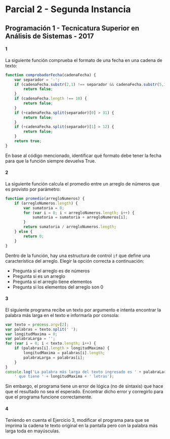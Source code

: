 # Parcial 2 - Segunda Instancia

## Programación 1 - Tecnicatura Superior en Análisis de Sistemas - 2017

#### 1
La siguiente función comprueba el formato de una fecha en una cadena de texto:

``` javascript
function comprobadorFecha(cadenaFecha) {
    var separador = '-';
    if (cadenaFecha.substr(2,1) !== separador && cadenaFecha.substr(5,1) !== separador) {
        return false;
    }
    if (cadenaFecha.length !== 10) {
        return false;
    }
    if (+cadenaFecha.split(separador)[0] > 31) {
        return false;
    }
    if (+cadenaFecha.split(separador)[1] > 12) {
        return false;
    }
    return true;
}
```
En base al código mencionado, identificar qué formato debe tener la fecha para que la función siempre devuelva True.

#### 2
La siguiente función calcula el promedio entre un arreglo de números que es provisto por parámetro:
``` javascript
function promedio(arregloNumeros) {
    if (arregloNumeros.length) {
        var sumatoria = 0;
        for (var i = 0; i < arregloNumeros.length; i++) {
            sumatoria = sumatoria + arregloNumeros[i];
        }
        return sumatoria / arregloNumeros.length;
    } else {
        return 0;
    }
}
```

Dentro de la función, hay una estructura de control `if` que define una característica del arreglo. Elegir la opción correcta a continuación:
* Pregunta si el arreglo es de números
* Pregunta si es un arreglo
* Pregunta si el arreglo tiene elementos
* Pregunta si los elementos del arreglo son 0

#### 3
El siguiente programa recibe un texto por argumento e intenta encontrar la palabra más larga en el texto e informarla por consola:
``` javascript
var texto = process.argv[2];
var palabras = texto.split(' ');
var longitudMaxima = 0;
var palabraLarga = '';
for (var i = 0; i < texto.length; i++) {
    if (palabras[i].length > longitudMaxima) {
        longitudMaxima = palabras[i].length;
        palabraLarga = palabras[i];
    }
}
console.log('La palabra más larga del texto ingresado es ' + palabraLarga +
    ' que tiene ' + longitudMaxima + ' letras');
```
Sin embargo, el programa tiene un error de lógica (no de sintaxis) que hace que el resultado no sea el esperado. Encontrar dicho error y corregirlo para que el programa funcione correctamente.

#### 4
Teniendo en cuenta el Ejercicio 3, modificar el programa para que se imprima la cadena te texto original en la pantalla pero con la palabra más larga toda en mayúsculas.